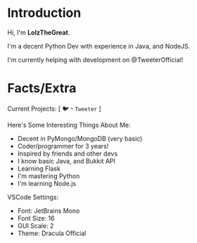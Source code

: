 # Introduction
Hi, I'm **LolzTheGreat**.

I'm a decent Python Dev with experience in Java, and NodeJS.

I'm currently helping with development on @TweeterOfficial!

# Facts/Extra
Current Projects:
[ 🐦﹡`Tweeter` ]

Here's Some Interesting Things About Me:
- Decent in PyMongo/MongoDB (very basic)
- Coder/programmer for 3 years!
- Inspired by friends and other devs
- I know basic Java, and Bukkit API
- Learning Flask
- I'm mastering Python
- I'm learning Node.js

VSCode Settings:
- Font: JetBrains Mono
- Font Size: 16
- GUI Scale: 2
- Theme: Dracula Official
